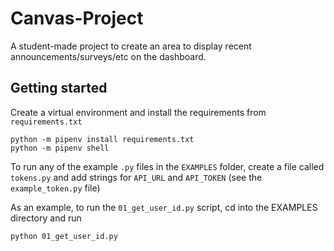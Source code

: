 # Canvas-Project
A student-made project to create an area to display recent announcements/surveys/etc on the dashboard.

## Getting started

Create a virtual environment and install the requirements from `requirements.txt`

```
python -m pipenv install requirements.txt
python -m pipenv shell
```

To run any of the example `.py` files in the `EXAMPLES` folder, create a file called `tokens.py` and add strings for `API_URL` and `API_TOKEN` (see the `example_token.py` file)

As an example, to run the `01_get_user_id.py` script, cd into the EXAMPLES directory and run

```
python 01_get_user_id.py
```